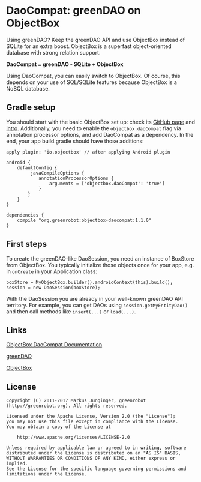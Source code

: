 # DaoCompat: greenDAO on ObjectBox

Using greenDAO? Keep the greenDAO API and use ObjectBox instead of SQLite for an extra boost.
ObjectBox is a superfast object-oriented database with strong relation support.

**DaoCompat = greenDAO - SQLite + ObjectBox**

Using DaoCompat, you can easily switch to ObjectBox.
Of course, this depends on your use of SQL/SQLite features because ObjectBox is a NoSQL database.

Gradle setup
------------
You should start with the basic ObjectBox set up: check its [GitHub page](https://github.com/objectbox/objectbox-java) and [intro](http://objectbox.io/documentation/introduction/).
Additionally, you need to enable the `objectbox.daoCompat` flag via annotation processor options, and add DaoCompat as a dependency.
In the end, your app build.gradle should have those additions: 

    apply plugin: 'io.objectbox' // after applying Android plugin
    
    android {
        defaultConfig {
             javaCompileOptions {
                annotationProcessorOptions {
                    arguments = ['objectbox.daoCompat': 'true']
                }
            }
        }
    }
    
    dependencies {
        compile "org.greenrobot:objectbox-daocompat:1.1.0"
    }

First steps
-----------
To create the greenDAO-like DaoSession, you need an instance of BoxStore from ObjectBox.
You typically initialize those objects once for your app, e.g. in `onCreate` in your Application class:

    boxStore = MyObjectBox.builder().androidContext(this).build();
    session = new DaoSession(boxStore);

With the DaoSession you are already in your well-known greenDAO API territory.
For example, you can get DAOs using `session.getMyEntityDao()` and then call methods like `insert(...)` or `load(...)`.  

Links
-----
[ObjectBox DaoCompat Documentation](http://greenrobot.org/greendao/documentation/objectbox-compat/)

[greenDAO](http://greenrobot.org/greendao)

[ObjectBox](http://objectbox.io/)

License
-------
    Copyright (C) 2011-2017 Markus Junginger, greenrobot (http://greenrobot.org). All rights reserved.
    
    Licensed under the Apache License, Version 2.0 (the "License");
    you may not use this file except in compliance with the License.
    You may obtain a copy of the License at
    
        http://www.apache.org/licenses/LICENSE-2.0
    
    Unless required by applicable law or agreed to in writing, software
    distributed under the License is distributed on an "AS IS" BASIS,
    WITHOUT WARRANTIES OR CONDITIONS OF ANY KIND, either express or implied.
    See the License for the specific language governing permissions and
    limitations under the License.

